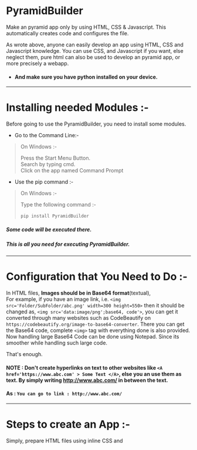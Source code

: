 # PyramidBuilder
Make an pyramid app only by using HTML, CSS &amp; Javascript. This automatically creates code and configures the file.

As wrote above, anyone can easily develop an app using HTML, CSS and Javascript knowledge. You can use CSS, and Javascript if you want, else neglect them, pure html can also be used to develop an pyramid app, or more precisely a webapp.

- #### And make sure you have python installed on your device.

------------

# Installing needed Modules :-
Before going to use the PyramidBuilder, you need to install some modules.
- Go to the Command Line:-  
>On Windows :-  
>  
>Press the Start Menu Button.  
>Search by typing cmd.  
>Click on the app named Command Prompt


- Use the pip command :-
>On Windows :-  
>  
>Type the following command :-  
>```cmd
>pip install PyramidBuilder
>```

##### Some code will be executed there.
##### This is all you need for executing PyramidBuilder.

------------

# Configuration that You Need to Do :-
  
In HTML files, **Images should be in Base64 format**(textual),  
For example, if you have an image link, i.e. `<img src='Folder/SubFolder/abc.png' width=300 height=550>` then it should be changed as, `<img src='data:image/png';base64, code'>`, you can get it converted through many websites such as  CodeBeautify on `https://codebeautify.org/image-to-base64-converter`.
There you can get the Base64 code, complete `<img>` tag with everything done is also provided.
Now handling large Base64 Code can be done using Notepad. Since its smoother while handling such large code.

That's enough.

#### NOTE : Don't create hyperlinks on text to other websites like `<A href='https://www.abc.com' > Some Text </A>`, else you an use them as text. By simply writing http://www.abc.com/ in between the text. 
#### As : `You can go to link : http://www.abc.com/`

------------

# Steps to create an App :-
Simply, prepare HTML files using inline CSS and <script> tag for Javascript on the same HTML file. Multiple files can be used but individual CSS and Javascript for them should be in the same file in which you have HTML.

- #### You have to download the PyramidBuilder.py file from this repository. Though repository may be a big word, simply download the file from the main branch.(above 👆)
- #### Then,  the only think you to do is to double-click on it and further the program is self explanatory. It's a GUI based program, so you  don't have to worry about learning to code.

# A Tutorial:
#### On the Starting screen you will see :-
<p align="center">
  <img src="ReadmeStaticContent/Screen1.png"><br>  
  Starting Screen.
</p>

- Click on Browse Button.
- Choose a File.
- Click Next File.
- Browse Another File.
##### When You are done choosing all the files press Submit All button.


Next, You will see a screen like :-
<p align="center">
  <img src="ReadmeStaticContent/Screen2.png"><br>  
  Folder Choosing Screen.
</p>

- Click on Browse Button.
- Choose a Folder where you want the Program to create the Pyramid App File (The Output).
- Then, Click BUILD button.
- It will ask you for a port number(You can enter a number between 8000 - 65000).

A screen like :-

Next, You will see a screen like :-
<p align="center">
  <img src="ReadmeStaticContent/Screen3.png"><br>  
  Port Number Screen.
</p>

Finally,
 - It will ask for a Homepage file, a HTML file that automatically opens up as a starting screen.
 
 Next, You will see a screen like :-
<p align="center">
  <img src="ReadmeStaticContent/Screen4.png"><br>  
  Homepage Screen.
</p>
 - Choose a file by browsing.
 -  Press OK.
 

 Task is done now.

A screen will be showing :- 
<p align="center">
  <img src="ReadmeStaticContent/Screen5.png"><br>  
  Done Screen.
</p>
